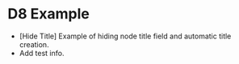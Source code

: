 D8 Example
==========

- [Hide Title] Example of hiding node title field and automatic title creation.
- Add test info.
